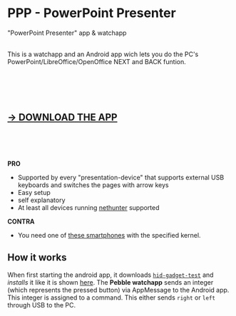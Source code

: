 # PPP - PowerPoint Presenter
"PowerPoint Presenter" app &amp; watchapp
<br><br>

This is a watchapp and an Android app wich lets you do the PC's PowerPoint/LibreOffice/OpenOffice NEXT and BACK funtion.



<br><br><br>
[→ DOWNLOAD THE APP](https://github.com/WuerfelDev/PPP/blob/master/android-debug.apk?raw=true)
-------------------

<br><br><br>


<b>PRO</b>
- Supported by every "presentation-device" that supports external USB keyboards and switches the pages with arrow keys
- Easy setup
- self explanatory
- At least all devices running [nethunter](https://github.com/pelya/android-keyboard-gadget#installation) supported

<b>CONTRA</b>
- You need one of [these smartphones](https://github.com/pelya/android-keyboard-gadget#installation) with the specified kernel.




How it works
------------

When first starting the android app, it downloads [`hid-gadget-test`](https://github.com/pelya/android-keyboard-gadget) and <i>installs</i> it like it is shown [here](https://github.com/pelya/android-keyboard-gadget#scripting).
The <b>Pebble watchapp</b> sends an integer (which represents the pressed button) via AppMessage to the Android app. This integer is assigned to a command. This either sends `right` or `left` through USB to the PC.



